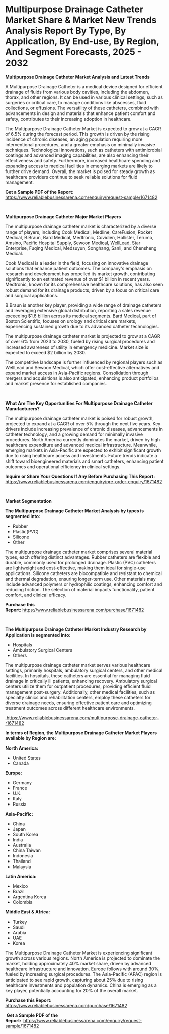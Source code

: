 <p><h1>Multipurpose Drainage Catheter Market Share & Market New Trends Analysis Report By Type, By Application, By End-use, By Region, And Segment Forecasts, 2025 - 2032</h1></p><p><strong>Multipurpose Drainage Catheter Market Analysis and Latest Trends</strong></p>
<p><p>A Multipurpose Drainage Catheter is a medical device designed for efficient drainage of fluids from various body cavities, including the abdomen, thorax, and other regions. It can be used in various clinical settings, such as surgeries or critical care, to manage conditions like abscesses, fluid collections, or effusions. The versatility of these catheters, combined with advancements in design and materials that enhance patient comfort and safety, contributes to their increasing adoption in healthcare.</p><p>The Multipurpose Drainage Catheter Market is expected to grow at a CAGR of 6.5% during the forecast period. This growth is driven by the rising incidence of chronic diseases, an aging population requiring more interventional procedures, and a greater emphasis on minimally invasive techniques. Technological innovations, such as catheters with antimicrobial coatings and advanced imaging capabilities, are also enhancing their effectiveness and safety. Furthermore, increased healthcare spending and expanding access to medical facilities in emerging markets are likely to further drive demand. Overall, the market is poised for steady growth as healthcare providers continue to seek reliable solutions for fluid management.</p></p>
<p><strong>Get a Sample PDF of the Report:&nbsp;</strong> <a href="https://www.reliablebusinessarena.com/enquiry/request-sample/1671482?utm_campaign=2868&utm_medium=2&utm_source=Github&utm_content=ia&utm_term=13042025&utm_id=multipurpose-drainage-catheter">https://www.reliablebusinessarena.com/enquiry/request-sample/1671482</a></p>
<p>&nbsp;</p>
<p><strong>Multipurpose Drainage Catheter Major Market Players</strong></p>
<p><p>The multipurpose drainage catheter market is characterized by a diverse range of players, including Cook Medical, Medline, CareFusion, Rocket Medical, B.Braun, Bard Medical, Medtronic, Covidien, Hollister, Terumo, Amsino, Pacific Hospital Supply, Sewoon Medical, WellLead, Star Enterprise, Fuqing Medical, Medsuyun, Songhang, Sanli, and Chensheng Medical. </p><p>Cook Medical is a leader in the field, focusing on innovative drainage solutions that enhance patient outcomes. The company's emphasis on research and development has propelled its market growth, contributing significantly to an estimated revenue of over $1 billion in recent years. Medtronic, known for its comprehensive healthcare solutions, has also seen robust demand for its drainage products, driven by a focus on critical care and surgical applications.</p><p>B.Braun is another key player, providing a wide range of drainage catheters and leveraging extensive global distribution, reporting a sales revenue exceeding $1.6 billion across its medical segments. Bard Medical, part of Boston Scientific, focuses on urology and critical care markets, experiencing sustained growth due to its advanced catheter technologies. </p><p>The multipurpose drainage catheter market is projected to grow at a CAGR of over 6% from 2023 to 2030, fueled by rising surgical procedures and increased awareness of utility in emergency medicine. Market size is expected to exceed $2 billion by 2030. </p><p>The competitive landscape is further influenced by regional players such as WellLead and Sewoon Medical, which offer cost-effective alternatives and expand market access in Asia-Pacific regions. Consolidation through mergers and acquisitions is also anticipated, enhancing product portfolios and market presence for established companies.</p></p>
<p>&nbsp;</p>
<p><strong>What Are The Key Opportunities For Multipurpose Drainage Catheter Manufacturers?</strong></p>
<p><p>The multipurpose drainage catheter market is poised for robust growth, projected to expand at a CAGR of over 5% through the next five years. Key drivers include increasing prevalence of chronic diseases, advancements in catheter technology, and a growing demand for minimally invasive procedures. North America currently dominates the market, driven by high healthcare expenditure and advanced medical infrastructure. Meanwhile, emerging markets in Asia-Pacific are expected to exhibit significant growth due to rising healthcare access and investments. Future trends indicate a shift toward bioengineered materials and smart catheters, enhancing patient outcomes and operational efficiency in clinical settings.</p></p>
<p><strong>Inquire or Share Your Questions If Any Before Purchasing This Report:</strong> <a href="https://www.reliablebusinessarena.com/enquiry/pre-order-enquiry/1671482?utm_campaign=2868&utm_medium=2&utm_source=Github&utm_content=ia&utm_term=13042025&utm_id=multipurpose-drainage-catheter">https://www.reliablebusinessarena.com/enquiry/pre-order-enquiry/1671482</a></p>
<p>&nbsp;</p>
<p><strong>Market Segmentation</strong></p>
<p><strong>The Multipurpose Drainage Catheter Market Analysis by types is segmented into:</strong></p>
<p><ul><li>Rubber</li><li>Plastic(PVC)</li><li>Silicone</li><li>Other</li></ul></p>
<p><p>The multipurpose drainage catheter market comprises several material types, each offering distinct advantages. Rubber catheters are flexible and durable, commonly used for prolonged drainage. Plastic (PVC) catheters are lightweight and cost-effective, making them ideal for single-use applications. Silicone catheters are biocompatible and resistant to chemical and thermal degradation, ensuring longer-term use. Other materials may include advanced polymers or hydrophilic coatings, enhancing comfort and reducing friction. The selection of material impacts functionality, patient comfort, and clinical efficacy.</p></p>
<p><strong>Purchase this Report:&nbsp;</strong><a href="https://www.reliablebusinessarena.com/purchase/1671482?utm_campaign=2868&utm_medium=2&utm_source=Github&utm_content=ia&utm_term=13042025&utm_id=multipurpose-drainage-catheter">https://www.reliablebusinessarena.com/purchase/1671482</a></p>
<p>&nbsp;</p>
<p><strong>The Multipurpose Drainage Catheter Market Industry Research by Application is segmented into:</strong></p>
<p><ul><li>Hospitals</li><li>Ambulatory Surgical Centers</li><li>Others</li></ul></p>
<p><p>The multipurpose drainage catheter market serves various healthcare settings, primarily hospitals, ambulatory surgical centers, and other medical facilities. In hospitals, these catheters are essential for managing fluid drainage in critically ill patients, enhancing recovery. Ambulatory surgical centers utilize them for outpatient procedures, providing efficient fluid management post-surgery. Additionally, other medical facilities, such as specialty clinics and rehabilitation centers, employ these catheters for diverse drainage needs, ensuring effective patient care and optimizing treatment outcomes across different healthcare environments.</p></p>
<p><a href="https://www.reliablebusinessarena.com/multipurpose-drainage-catheter-r1671482?utm_campaign=2868&utm_medium=2&utm_source=Github&utm_content=ia&utm_term=13042025&utm_id=multipurpose-drainage-catheter">&nbsp;https://www.reliablebusinessarena.com/multipurpose-drainage-catheter-r1671482</a></p>
<p><strong>In terms of Region, the Multipurpose Drainage Catheter Market Players available by Region are:</strong></p>
<p>
    <p> <strong> North America: </strong>
        <ul>
            <li>United States</li>
            <li>Canada</li>
        </ul>
        </p> 
    <p> <strong> Europe: </strong>
        <ul>
            <li>Germany</li>
            <li>France</li>
            <li>U.K.</li>
            <li>Italy</li>
            <li>Russia</li>
        </ul>
        </p> 
    <p> <strong> Asia-Pacific: </strong>
        <ul>
            <li>China</li>
            <li>Japan</li>
            <li>South Korea</li>
            <li>India</li>
            <li>Australia</li>
            <li>China Taiwan</li>
            <li>Indonesia</li>
            <li>Thailand</li>
            <li>Malaysia</li>
        </ul>
        </p> 
    <p> <strong> Latin America: </strong>
        <ul>
            <li>Mexico</li>
            <li>Brazil</li>
            <li>Argentina Korea</li>
            <li>Colombia</li>
        </ul>
        </p> 
    <p> <strong> Middle East & Africa: </strong>
        <ul>
            <li>Turkey</li>
            <li>Saudi</li>
            <li>Arabia</li>
            <li>UAE</li>
            <li>Korea</li>
        </ul>
    </p>
    </p>
<p><p>The Multipurpose Drainage Catheter Market is experiencing significant growth across various regions. North America is projected to dominate the market, holding approximately 40% market share, driven by advanced healthcare infrastructure and innovation. Europe follows with around 30%, fueled by increasing surgical procedures. The Asia-Pacific (APAC) region is anticipated to see rapid growth, capturing about 25% due to rising healthcare investments and population dynamics. China is emerging as a key player, potentially accounting for 20% of the overall market.</p></p>
<p><strong>Purchase this Report: </strong><a href="https://www.reliablebusinessarena.com/purchase/1671482?utm_campaign=2868&utm_medium=2&utm_source=Github&utm_content=ia&utm_term=13042025&utm_id=multipurpose-drainage-catheter">https://www.reliablebusinessarena.com/purchase/1671482</a></p>
<p>&nbsp;<strong>Get a Sample PDF of the Report:&nbsp;&nbsp;</strong><a href="https://www.reliablebusinessarena.com/enquiry/request-sample/1671482?utm_campaign=2868&utm_medium=2&utm_source=Github&utm_content=ia&utm_term=13042025&utm_id=multipurpose-drainage-catheter">https://www.reliablebusinessarena.com/enquiry/request-sample/1671482</a></p>
<p><strong></strong></p>
<p><p></p><p></p><p></p></p>
